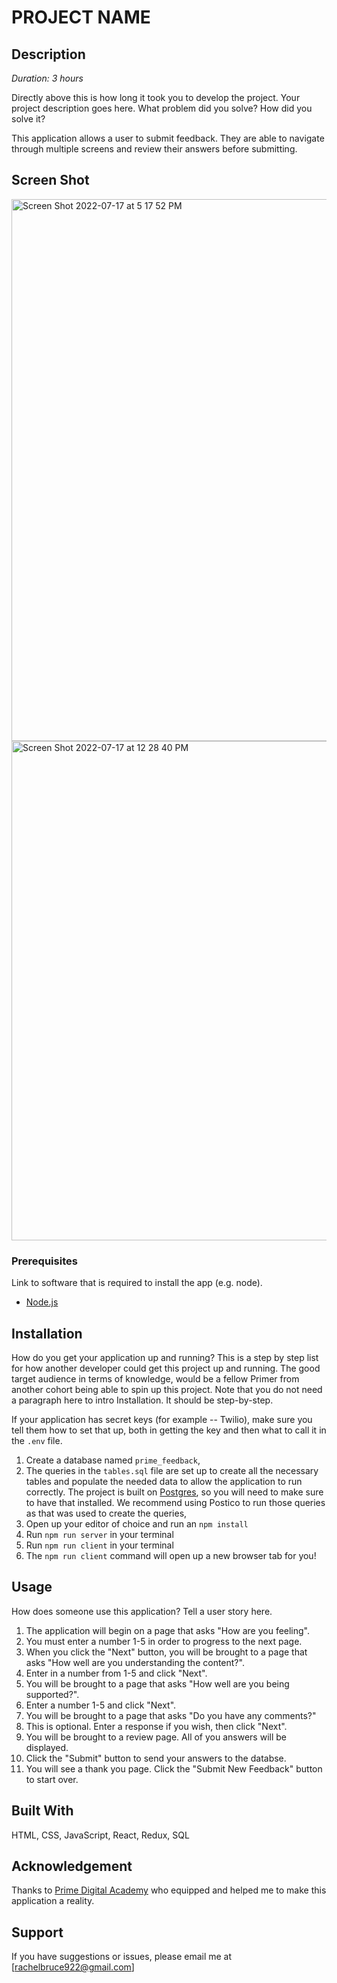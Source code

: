 # PROJECT NAME

## Description

_Duration: 3 hours_

Directly above this is how long it took you to develop the project. Your project description goes here. What problem did you solve? How did you solve it? 

This application allows a user to submit feedback. They are able to navigate through multiple screens and review their answers before submitting.  

## Screen Shot

<img width="867" alt="Screen Shot 2022-07-17 at 5 17 52 PM" src="https://user-images.githubusercontent.com/97415526/179427650-b9a7a729-d1c1-4ce2-bf51-7a35f66e3ef3.png">
<img width="799" alt="Screen Shot 2022-07-17 at 12 28 40 PM" src="https://user-images.githubusercontent.com/97415526/179427715-e608aed9-4fe6-48c7-b0b7-6cf428d47a99.png">

### Prerequisites

Link to software that is required to install the app (e.g. node).

- [Node.js](https://nodejs.org/en/)

## Installation

How do you get your application up and running? This is a step by step list for how another developer could get this project up and running. The good target audience in terms of knowledge, would be a fellow Primer from another cohort being able to spin up this project. Note that you do not need a paragraph here to intro Installation. It should be step-by-step.

If your application has secret keys (for example --  Twilio), make sure you tell them how to set that up, both in getting the key and then what to call it in the `.env` file.

1. Create a database named `prime_feedback`,
2. The queries in the `tables.sql` file are set up to create all the necessary tables and populate the needed data to allow the application to run correctly. The project is built on [Postgres](https://www.postgresql.org/download/), so you will need to make sure to have that installed. We recommend using Postico to run those queries as that was used to create the queries, 
3. Open up your editor of choice and run an `npm install`
4. Run `npm run server` in your terminal
5. Run `npm run client` in your terminal
6. The `npm run client` command will open up a new browser tab for you!

## Usage
How does someone use this application? Tell a user story here.

1. The application will begin on a page that asks "How are you feeling".
2. You must enter a number 1-5 in order to progress to the next page.
3. When you click the "Next" button, you will be brought to a page that asks "How well are you understanding the content?".
4. Enter in a number from 1-5 and click "Next".
5. You will be brought to a page that asks "How well are you being supported?". 
6. Enter a number 1-5 and click "Next".
7. You will be brought to a page that asks "Do you have any comments?"
8. This is optional. Enter a response if you wish, then click "Next".
9. You will be brought to a review page. All of you answers will be displayed. 
10. Click the "Submit" button to send your answers to the databse. 
11. You will see a thank you page. Click the "Submit New Feedback" button to start over.


## Built With

HTML, CSS, JavaScript, React, Redux, SQL

## Acknowledgement
Thanks to [Prime Digital Academy](www.primeacademy.io) who equipped and helped me to make this application a reality.

## Support
If you have suggestions or issues, please email me at [rachelbruce922@gmail.com]
